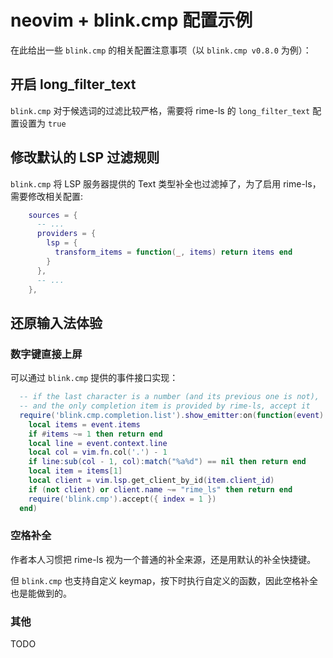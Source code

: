 # neovim + blink.cmp 配置示例

在此给出一些 `blink.cmp` 的相关配置注意事项（以 `blink.cmp v0.8.0` 为例）：

## 开启 long_filter_text

`blink.cmp` 对于候选词的过滤比较严格，需要将 rime-ls 的 `long_filter_text` 配置设置为 `true`

## 修改默认的 LSP 过滤规则

`blink.cmp` 将 LSP 服务器提供的 Text 类型补全也过滤掉了，为了启用 rime-ls，需要修改相关配置:

```lua
    sources = {
      -- ...
      providers = {
        lsp = {
          transform_items = function(_, items) return items end
        }
      },
      -- ...
    },

```

## 还原输入法体验

### 数字键直接上屏

可以通过 `blink.cmp` 提供的事件接口实现：

```lua
  -- if the last character is a number (and its previous one is not),
  -- and the only completion item is provided by rime-ls, accept it
  require('blink.cmp.completion.list').show_emitter:on(function(event)
    local items = event.items
    if #items ~= 1 then return end
    local line = event.context.line
    local col = vim.fn.col('.') - 1
    if line:sub(col - 1, col):match("%a%d") == nil then return end
    local item = items[1]
    local client = vim.lsp.get_client_by_id(item.client_id)
    if (not client) or client.name ~= "rime_ls" then return end
    require('blink.cmp').accept({ index = 1 })
  end)

```

### 空格补全

作者本人习惯把 rime-ls 视为一个普通的补全来源，还是用默认的补全快捷键。

但 `blink.cmp` 也支持自定义 keymap，按下时执行自定义的函数，因此空格补全也是能做到的。

### 其他

TODO
